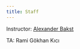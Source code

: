 ```yaml
---
title: Staff
---
```


Instructor:  [Alexander Bakst](https://abakst.github.io)

TA: Rami Gökhan Kıcı

